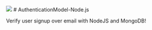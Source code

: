 <img src="https://raw.githubusercontent.com/whitef0x0/node-email-verification/master/design/logo.png" > # AuthenticationModel-Node.js

Verify user signup over email with NodeJS and MongoDB!
